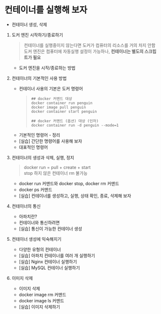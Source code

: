 <h1>컨테이너를 실행해 보자</h1>

- 컨테이너 생성, 삭제

1. 도커 엔진 시작하기/종료하기
   > 컨테이너를 실행중이지 않는다면 도커가 컴퓨터의 리소스를 거의 차지 안함  
   도커 엔진은 컴퓨터에 자동실행 설정이 가능하나, **컨테이너는 별도의 스크립트가 필요**

    - 도커 엔진을 시작/종료하는 방법
2. 컨테이너의 기본적인 사용 방법
    - 컨테이너 사용의 기본은 도커 명령어
      > ~~~~ 
      > ## docker 커맨드 대상
      > docker container run penguin
      > docker image pull penguin
      > docker container start penguin
      > 
      > ## docker 커맨드 (옵션) 대상 (인자)
      > docker container run -d penguin --mode=1
        > ~~~~
      > 
    - 기본적인 명령어 - 정리
    - [실습] 간단한 명령어를 사용해 보자
    - 대표적인 명령어
3. 컨테이너의 생성과 삭제, 실행, 정지
   > docker run = pull + create + start  
      stop 하지 않은 컨테이너 rm 불가능

    - docker run 커맨드와 docker stop, docker rm 커맨드
    - docker ps 커맨드
    - [실습] 컨테이너를 생성하고, 실행, 상태 확인, 종료, 삭제해 보자
4. 컨테이너의 통신
    - 아파치란?
    - 컨테이너와 통신하려면
    - [실습] 통신이 가능한 컨테이너 생성
5. 컨테이너 생성에 익숙해지기
    - 다양한 유형의 컨테이너
    - [실습] 아파치 컨테이너를 여러 개 실행하기
    - [실습] Nginx 컨테이너 실행하기
    - [실습] MySQL 컨테이너 실행하기
6. 이미지 삭제
    - 이미지 삭제
    - docker image rm 커맨드
    - docker image ls 커맨드
    - [실습] 이미지 삭제하기


